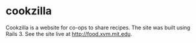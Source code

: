 # cookzilla 
Cookzilla is a website for co-ops to share recipes. The site was built using Rails 3. See the site live at http://food.xvm.mit.edu. 
